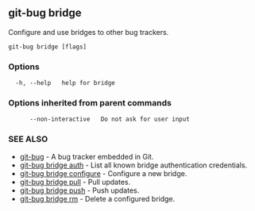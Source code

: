 ## git-bug bridge

Configure and use bridges to other bug trackers.

```
git-bug bridge [flags]
```

### Options

```
  -h, --help   help for bridge
```

### Options inherited from parent commands

```
      --non-interactive   Do not ask for user input
```

### SEE ALSO

* [git-bug](git-bug.md)	 - A bug tracker embedded in Git.
* [git-bug bridge auth](git-bug_bridge_auth.md)	 - List all known bridge authentication credentials.
* [git-bug bridge configure](git-bug_bridge_configure.md)	 - Configure a new bridge.
* [git-bug bridge pull](git-bug_bridge_pull.md)	 - Pull updates.
* [git-bug bridge push](git-bug_bridge_push.md)	 - Push updates.
* [git-bug bridge rm](git-bug_bridge_rm.md)	 - Delete a configured bridge.

